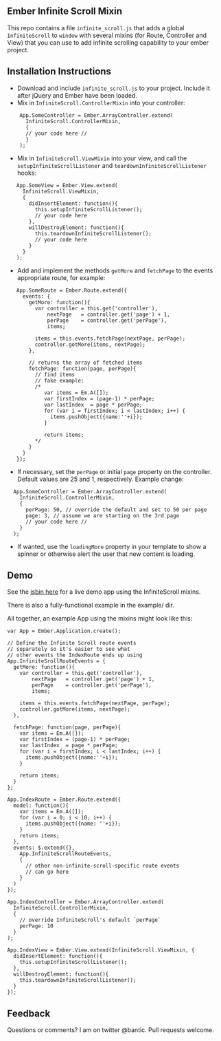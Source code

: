## Ember Infinite Scroll Mixin

This repo contains a file `infinite_scroll.js` that adds a global
`InfiniteScroll` to `window` with several mixins (for Route, Controller
and View) that you can use to add infinite scrolling capability to your
ember project.

## Installation Instructions

 * Download and include `infinite_scroll.js` to your project. Include it after jQuery and Ember have been loaded.  
 * Mix in `InfiniteScroll.ControllerMixin` into your controller:
```
    App.SomeController = Ember.ArrayController.extend(
      InfiniteScroll.ControllerMixin,
      {
      // your code here //
      }
    );
```
 * Mix in `InfiniteScroll.ViewMixin` into your view, and call the
`setupInfiniteScrollListener` and `teardownInfiniteScrollListener`
hooks:
```
   App.SomeView = Ember.View.extend(
     InfiniteScroll.ViewMixin,
     {
       didInsertElement: function(){
         this.setupInfiniteScrollListener();
         // your code here
       },
       willDestroyElement: function(){
         this.teardownInfiniteScrollListener();
         // your code here
       }
     }
   );
```
 * Add and implement the methods `getMore` and `fetchPage` to the events appropriate route,
for example:
```
   App.SomeRoute = Ember.Route.extend({
     events: {
       getMore: function(){
         var controller = this.get('controller'),
             nextPage   = controller.get('page') + 1,
             perPage    = controller.get('perPage'),
             items;

         items = this.events.fetchPage(nextPage, perPage);
         controller.gotMore(items, nextPage);
       },

       // returns the array of fetched items
       fetchPage: function(page, perPage){
         // find items
         // fake example:
         /*
            var items = Em.A([]);
            var firstIndex = (page-1) * perPage;
            var lastIndex  = page * perPage;
            for (var i = firstIndex; i < lastIndex; i++) {
              items.pushObject({name:''+i});
            }

            return items;
         */
       }
     }
   });
```
 * If necessary, set the `perPage` or initial `page` property on the controller.
Default values are 25 and 1, respectively. Example change:
```
  App.SomeController = Ember.ArrayController.extend(
    InfiniteScroll.ControllerMixin,
    {
      perPage: 50, // override the default and set to 50 per page
      page: 3, // assume we are starting on the 3rd page
      // your code here //
    }
  );
```
 * If wanted, use the `loadingMore` property in your template to show a
spinner or otherwise alert the user that new content is loading.

## Demo

See the [jsbin here](http://jsbin.com/epepob/4/edit) for a live demo app using the InfiniteScroll mixins.

There is also a fully-functional example in the example/ dir.

All together, an example App using the mixins might look like this:

```
var App = Ember.Application.create();

// Define the Infinite Scroll route events
// separately so it's easier to see what
// other events the IndexRoute ends up using
App.InfiniteSrollRouteEvents = {
  getMore: function(){
    var controller = this.get('controller'),
        nextPage   = controller.get('page') + 1,
        perPage    = controller.get('perPage'),
        items;

    items = this.events.fetchPage(nextPage, perPage);
    controller.gotMore(items, nextPage);
  },

  fetchPage: function(page, perPage){
    var items = Em.A([]);
    var firstIndex = (page-1) * perPage;
    var lastIndex  = page * perPage;
    for (var i = firstIndex; i < lastIndex; i++) {
      items.pushObject({name:''+i});
    }

    return items;
  }
};

App.IndexRoute = Ember.Route.extend({
  model: function(){
    var items = Em.A([]);
    for (var i = 0; i < 10; i++) {
      items.pushObject({name: ''+i});
    }
    return items;
  },
  events: $.extend({},
    App.InfiniteScrollRouteEvents,
    {
      // other non-infinite-scroll-specific route events
      // can go here
    }
  )
});

App.IndexController = Ember.ArrayController.extend(
  InfiniteScroll.ControllerMixin,
  {
    // override InfiniteScroll's default `perPage`
    perPage: 10
  }
);

App.IndexView = Ember.View.extend(InfiniteScroll.ViewMixin, {
  didInsertElement: function(){
    this.setupInfiniteScrollListener();
  },
  willDestroyElement: function(){
    this.teardownInfiniteScrollListener();
  }
});
```

## Feedback

Questions or comments? I am on twitter @bantic. Pull requests welcome.
